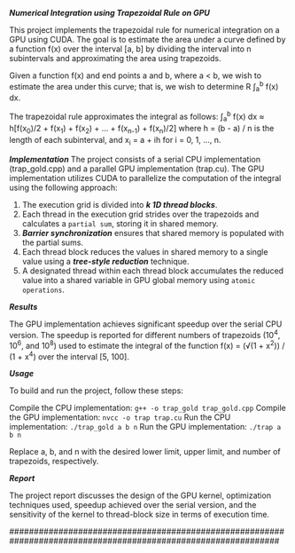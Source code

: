 ***Numerical Integration using Trapezoidal Rule on GPU***

This project implements the trapezoidal rule for numerical integration on a GPU using CUDA. The goal is to estimate the area under a curve defined by a function f(x) over the interval [a, b] by dividing the interval into n subintervals and approximating the area using trapezoids.

Given a function f(x) and end points a and b, where a < b, we wish to estimate the area under this
curve; that is, we wish to determine R &int;<sub>a</sub><sup>b</sup> f(x) dx.

The trapezoidal rule approximates the integral as follows:
∫<sub>a</sub><sup>b</sup> f(x) dx ≈ h[f(x<sub>0</sub>)/2 + f(x<sub>1</sub>) + f(x<sub>2</sub>) + ... + f(x<sub>n-1</sub>) + f(x<sub>n</sub>)/2]
where h = (b - a) / n is the length of each subinterval, and x<sub>i</sub> = a + ih for i = 0, 1, ..., n.


***Implementation***
The project consists of a serial CPU implementation (trap_gold.cpp) and a parallel GPU implementation (trap.cu). The GPU implementation utilizes CUDA to parallelize the computation of the integral using the following approach:

1) The execution grid is divided into ***k 1D thread blocks***.
2) Each thread in the execution grid strides over the trapezoids and calculates a `partial sum`, storing it in shared memory.
3) ***Barrier synchronization*** ensures that shared memory is populated with the partial sums.
4) Each thread block reduces the values in shared memory to a single value using a ***tree-style reduction*** technique.
5) A designated thread within each thread block accumulates the reduced value into a shared variable in GPU global memory using `atomic operations`.

***Results***

The GPU implementation achieves significant speedup over the serial CPU version. The speedup is reported for different numbers of trapezoids (10<sup>4</sup>, 10<sup>6</sup>, and 10<sup>8</sup>) used to estimate the integral of the function f(x) = (√(1 + x<sup>2</sup>)) / (1 + x<sup>4</sup>) over the interval [5, 100]. 

***Usage***

To build and run the project, follow these steps:

Compile the CPU implementation: `g++ -o trap_gold trap_gold.cpp`
Compile the GPU implementation: `nvcc -o trap trap.cu`
Run the CPU implementation: `./trap_gold a b n`
Run the GPU implementation: `./trap a b n`

Replace a, b, and n with the desired lower limit, upper limit, and number of trapezoids, respectively.

***Report***

The project report discusses the design of the GPU kernel, optimization techniques used, speedup achieved over the serial version, and the sensitivity of the kernel to thread-block size in terms of execution time.

###############################################################################################################
